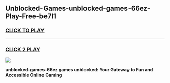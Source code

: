 
## Unblocked-Games-unblocked-games-66ez-Play-Free-be7l1
<h3>
<a href="https://premium76.site?title=unblocked-games-66ez&ref=10A">CLICK TO PLAY</a></h3>
<hr>

<h3>
<a href="https://premium76.site?title=unblocked-games-66ez&ref=10A">CLICK 2 PLAY</a>
  
</h3>

<a href="https://premium76.site?title=unblocked-games-66ez&ref=10A"><img src="https://clearcache.store/games.png"></a>


**unblocked-games-66ez games unblocked: Your Gateway to Fun and Accessible Online Gaming**
